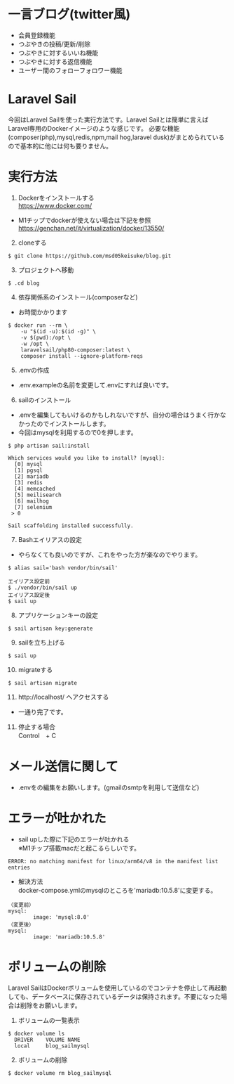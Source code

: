 # 一言ブログ(twitter風)
- 会員登録機能
- つぶやきの投稿/更新/削除
- つぶやきに対するいいね機能
- つぶやきに対する返信機能
- ユーザー間のフォローフォロワー機能


# Laravel Sail
今回はLaravel Sailを使った実行方法です。Laravel Sailとは簡単に言えばLaravel専用のDockerイメージのような感じです。
必要な機能(composer(php),mysql,redis,npm,mail hog,laravel dusk)がまとめられているので基本的に他には何も要りません。


# 実行方法
1. Dockerをインストールする<br>
https://www.docker.com/<br>
- M1チップでdockerが使えない場合は下記を参照<br>
https://genchan.net/it/virtualization/docker/13550/
2. cloneする
```
$ git clone https://github.com/msd05keisuke/blog.git
```
3. プロジェクトへ移動<br>
```
$ .cd blog
```
4. 依存関係系のインストール(composerなど)<br>
- お時間かかります
```
$ docker run --rm \
    -u "$(id -u):$(id -g)" \
    -v $(pwd):/opt \
    -w /opt \
    laravelsail/php80-composer:latest \
    composer install --ignore-platform-reqs
```
5. .envの作成
- .env.exampleの名前を変更して.envにすれば良いです。
6. sailのインストール 
- .envを編集してもいけるのかもしれないですが、自分の場合はうまく行かなかったのでインストールします。
- 今回はmysqlを利用するので0を押します。
```
$ php artisan sail:install

Which services would you like to install? [mysql]:
  [0] mysql
  [1] pgsql
  [2] mariadb
  [3] redis
  [4] memcached
  [5] meilisearch
  [6] mailhog
  [7] selenium
 > 0

Sail scaffolding installed successfully.

```
7. Bashエイリアスの設定
- やらなくても良いのですが、これをやった方が楽なのでやります。
```
$ alias sail='bash vendor/bin/sail'

エイリアス設定前
$ ./vendor/bin/sail up
エイリアス設定後
$ sail up

```
8. アプリケーションキーの設定
```
$ sail artisan key:generate

```
9. sailを立ち上げる
```
$ sail up

```
10. migrateする
```
$ sail artisan migrate

```
11. http://localhost/  へアクセスする
- 一通り完了です。
11. 停止する場合<br>
Control　+ C

# メール送信に関して
- .envをの編集をお願いします。(gmailのsmtpを利用して送信など)


# エラーが吐かれた
- sail upした際に下記のエラーが吐かれる<br>
※M1チップ搭載macだと起こるらしいです。
```
ERROR: no matching manifest for linux/arm64/v8 in the manifest list entries
```
- 解決方法<br>
docker-compose.ymlのmysqlのところを'mariadb:10.5.8'に変更する。
```
（変更前）
mysql:
        image: 'mysql:8.0'
（変更後）
mysql:
        image: 'mariadb:10.5.8'
```

# ボリュームの削除
Laravel SailはDockerボリュームを使用しているのでコンテナを停止して再起動しても、データベースに保存されているデータは保持されます。不要になった場合は削除をお願いします。
1. ボリュームの一覧表示
```
$ docker volume ls
  DRIVER    VOLUME NAME
  local     blog_sailmysql
```
2. ボリュームの削除
```
$ docker volume rm blog_sailmysql
```






